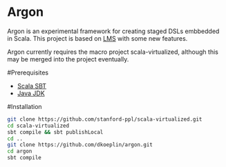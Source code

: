 # Argon
Argon is an experimental framework for creating staged DSLs embbedded in Scala.
This project is based on [LMS](https://github.com/TiarkRompf/virtualization-lms-core) with some new features.

Argon currently requires the macro project scala-virtualized, although this may be merged into the project eventually.

#Prerequisites
- [Scala SBT](http://www.scala-sbt.org)
- [Java JDK](http://www.oracle.com/technetwork/java/javase/downloads/index.html)

#Installation
```bash
git clone https://github.com/stanford-ppl/scala-virtualized.git
cd scala-virtualized
sbt compile && sbt publishLocal
cd ..
git clone https://github.com/dkoeplin/argon.git
cd argon
sbt compile
```
